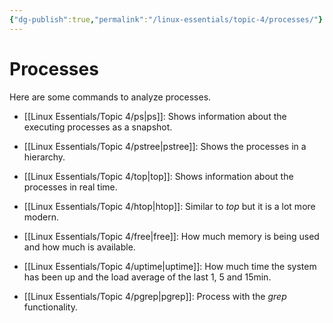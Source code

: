```yaml
---
{"dg-publish":true,"permalink":"/linux-essentials/topic-4/processes/"}
---
```


# Processes
Here are some commands to analyze processes. 

- [[Linux Essentials/Topic 4/ps\|ps]]: Shows information about the executing processes as a snapshot.
- [[Linux Essentials/Topic 4/pstree\|pstree]]: Shows the processes in a hierarchy.
- [[Linux Essentials/Topic 4/top\|top]]: Shows information about the processes in real time.
- [[Linux Essentials/Topic 4/htop\|htop]]: Similar to _top_ but it is a lot more modern.

- [[Linux Essentials/Topic 4/free\|free]]: How much memory is being used and how much is available.
- [[Linux Essentials/Topic 4/uptime\|uptime]]: How much time the system has been up and the load average of the last 1, 5 and 15min.
- [[Linux Essentials/Topic 4/pgrep\|pgrep]]: Process with the _grep_ functionality.
